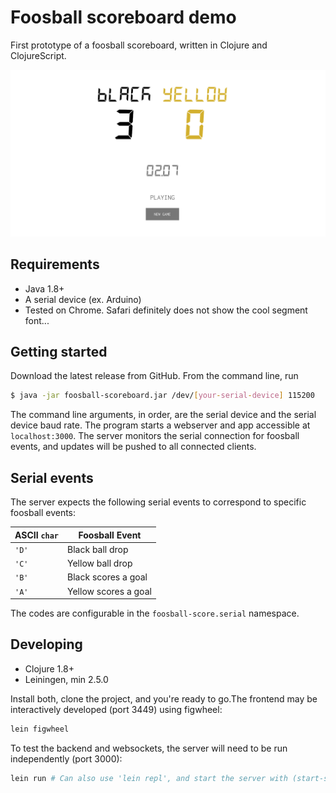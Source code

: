 # Foosball scoreboard demo

First prototype of a foosball scoreboard, written in Clojure and ClojureScript.

![Scoreboard demo](./docs/img/scoreboard-demo.png)

## Requirements

- Java 1.8+
- A serial device (ex. Arduino)
- Tested on Chrome. Safari definitely does not show the cool segment font...

## Getting started

Download the latest release from GitHub. From the command line, run

```bash
$ java -jar foosball-scoreboard.jar /dev/[your-serial-device] 115200
```

The command line arguments, in order, are the serial device and the serial
device baud rate. The program starts a webserver and app accessible at
`localhost:3000`. The server monitors the serial connection for foosball events,
and updates will be pushed to all connected clients.

## Serial events

The server expects the following serial events to correspond to specific
foosball events:

| ASCII `char`          |    Foosball Event    |
| --------------------- | -------------------- |
|  `'D'`                | Black ball drop      |
|  `'C'`                | Yellow ball drop     |
|  `'B'`                | Black scores a goal  |
|  `'A'`                | Yellow scores a goal |

The codes are configurable in the `foosball-score.serial` namespace.

## Developing

- Clojure 1.8+
- Leiningen, min 2.5.0

Install both, clone the project, and you're ready to go.The frontend may be
interactively developed (port 3449) using figwheel:

```bash
lein figwheel
```

To test the backend and websockets, the server will need to be run
independently (port 3000):

```bash
lein run # Can also use 'lein repl', and start the server with (start-server)
```